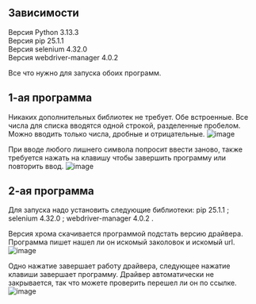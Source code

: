 ## Зависимости
Версия Python 3.13.3  
Версия pip                25.1.1  
Версия selenium           4.32.0  
Версия webdriver-manager  4.0.2  

Все что нужно для запуска обоих программ.

## 1-ая программа
Никаких дополнительных библиотек не требует. Обе встроенные.
Все числа для списка вводятся одной строкой, разделенные пробелом. Можно вводить только числа, дробные и отрицательные.
![image](https://github.com/user-attachments/assets/c1592d79-7452-44c2-bd26-99a4600804f0)

При вводе любого лишнего символа попросит ввести заново, также требуется нажать на клавишу чтобы завершить программу или повторить ввод.
![image](https://github.com/user-attachments/assets/d4ecfed0-f87c-446a-95db-3dbde96296d2)


## 2-ая программа
Для запуска надо установить следующие библиотеки:
pip                25.1.1 ;
selenium           4.32.0 ;
webdriver-manager  4.0.2 .

Версия хрома скачивается программой подстать версию драйвера.
Программа пишет нашел ли он искомый заколовок и искомый url.
![image](https://github.com/user-attachments/assets/4edd66c3-3b35-49b4-8d68-12608a226c64)

Одно нажатие завершает работу драйвера, следующее нажатие клавиши завершает программу. Драйвер автоматически не закрывается, так что можете проверить перешел ли он по ссылке.
![image](https://github.com/user-attachments/assets/06d45ce9-958f-4fbf-ac8b-18a260090697)
